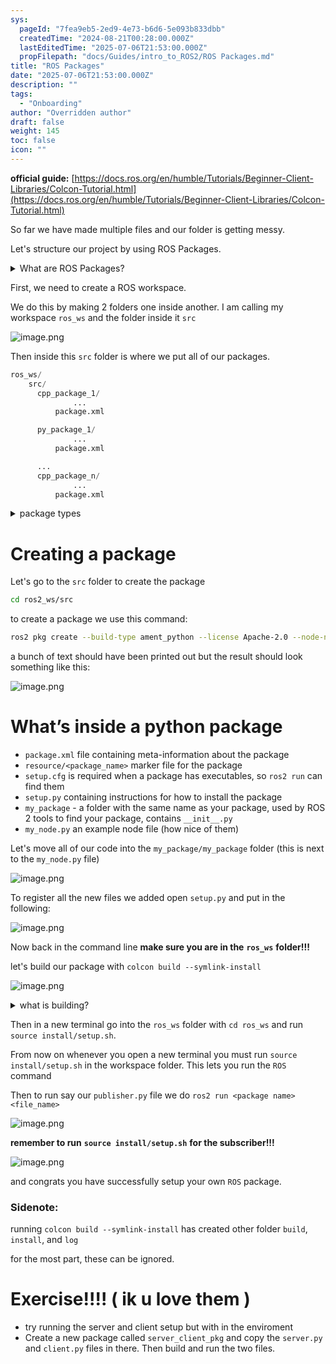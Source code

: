 ```yaml
---
sys:
  pageId: "7fea9eb5-2ed9-4e73-b6d6-5e093b833dbb"
  createdTime: "2024-08-21T00:28:00.000Z"
  lastEditedTime: "2025-07-06T21:53:00.000Z"
  propFilepath: "docs/Guides/intro_to_ROS2/ROS Packages.md"
title: "ROS Packages"
date: "2025-07-06T21:53:00.000Z"
description: ""
tags:
  - "Onboarding"
author: "Overridden author"
draft: false
weight: 145
toc: false
icon: ""
---
```


**official guide:** [https://docs.ros.org/en/humble/Tutorials/Beginner-Client-Libraries/Colcon-Tutorial.html](https://docs.ros.org/en/humble/Tutorials/Beginner-Client-Libraries/Colcon-Tutorial.html)

So far we have made multiple files and our folder is getting messy.

Let's structure our project by using ROS Packages.

<details>
      <summary>What are ROS Packages?</summary>
      ROS Packages are, as the name implies, packages of code that are highly sharable between ROS developers.
  </details>

First, we need to create a ROS workspace.

We do this by making 2 folders one inside another. I am calling my workspace `ros_ws` and the folder inside it `src`

![image.png](https://prod-files-secure.s3.us-west-2.amazonaws.com/d518164a-d88e-44d1-a4ee-3adb3bd8bce0/70706947-fd18-4537-a67b-e12946812d31/image.png?X-Amz-Algorithm=AWS4-HMAC-SHA256&X-Amz-Content-Sha256=UNSIGNED-PAYLOAD&X-Amz-Credential=ASIAZI2LB466UZQSDTX3%2F20250713%2Fus-west-2%2Fs3%2Faws4_request&X-Amz-Date=20250713T121523Z&X-Amz-Expires=3600&X-Amz-Security-Token=IQoJb3JpZ2luX2VjEPf%2F%2F%2F%2F%2F%2F%2F%2F%2F%2FwEaCXVzLXdlc3QtMiJHMEUCIANQkGZGfUyBXwxY9zVB61ZlNErquedwdZvJbl5hTmrbAiEA8ac4I3m9T7lTH5PwEtatf4tTDYR%2FuQpFjp6nRhmneCIq%2FwMIEBAAGgw2Mzc0MjMxODM4MDUiDLBVju3yV1QTCADP0CrcA0W9K%2BjIJA8hLsK9mBlRnnlk7xt%2Fu2IfV%2BIOASQruZJTSgvCyCg0BF8%2B9eQhfMAXlWhhVvm6gmmhpWjx3WFYyd8OMhDP5JO0P0%2B901xInMZmAnR4iU7UZf3xB6UpmEu7xebtb0IKWGu5KVKRKFme8q4CypePOY4Uwhx7YcSIowlyslnsQmDvJZB6eX3moDJulFwsEcjHMt8eL%2Bf2OZNq%2FP6pwQe5Nb1TDnmrWgfiBzJkppktw8Qv2fjbfHZD7XxQ1sA000WpQjX%2BMOn36x%2FIkdm3ToBnC7ZO1co%2BcSJ1RGN4A9HiwyqAWNtDmpEHJ4WPstP%2BWLdAfUSa%2BIMxKW81URqzSZYOcYYzhD80Y5Dkcpnp%2F6SuunsaVTGi9fDoCocv4DV4jIBdYUx6C%2Bj1F1dSZxVxZMkJ%2B3bhoKuyHnnVhAeHO18CFpls7Q5itik2NDXCyUIG0OyQb4dadVGmcqHyhwsRRtU9nDtZT%2Ff1ACNIk3KOhEDJmV6Gk1P63CIa7L1eP0gnDCgsFc923G69SBro1lfXofV%2B2wVhLrem7ARhiXOUDZr1ljr0tKyPbeGjBcJQqe1wGa%2BS2Hsxe28VXaXGseyoFoRoh4Ndfsmq2WX5X7nFwq%2BFTykn4NoXReOJMPejzcMGOqUBnb5Qg3O4PNxAhbcXp4IWwvqpzFJF8fZIx%2BvTU6VvnPPqguG9N0PHqTel9E3NN7cqsBlhECzJP4KmLy00zvUg7nPukRcbpoOLH%2F15CVmEo1NuKRLwfuxwmpqBKG%2BAHeSF5z3vBY%2B%2B4RZHmANvN%2BvKHyIaUhS8Yb5eQXDPQuAM7xd2c0TrbzurTHbddSo3llX9gsZWZNnsJnP%2Fn5M8IOYtuQ41r1vR&X-Amz-Signature=fc77ed0c1152ff1dd0b17191cdb107c88f125db12be48978096a3b928b7ff15d&X-Amz-SignedHeaders=host&x-amz-checksum-mode=ENABLED&x-id=GetObject)

Then inside this `src` folder is where we put all of our packages.

```python
ros_ws/
    src/
      cpp_package_1/
		      ...
          package.xml

      py_package_1/
		      ...
          package.xml

      ...
      cpp_package_n/
		      ...
          package.xml

```

<details>

<summary>package types</summary>

packages can be either `C++` or python.

the intern file structure is different for each but for this guide we will stick to creating python packages

</details>

# Creating a package

Let's go to the `src` folder to create the package

```bash
cd ros2_ws/src
```

to create a package we use this command:

```bash
ros2 pkg create --build-type ament_python --license Apache-2.0 --node-name my_node my_package
```

a bunch of text should have been printed out but the result should look something like this:

![image.png](https://prod-files-secure.s3.us-west-2.amazonaws.com/d518164a-d88e-44d1-a4ee-3adb3bd8bce0/e6cf1e3f-8512-4a3e-b131-079f800bf3e8/image.png?X-Amz-Algorithm=AWS4-HMAC-SHA256&X-Amz-Content-Sha256=UNSIGNED-PAYLOAD&X-Amz-Credential=ASIAZI2LB466UZQSDTX3%2F20250713%2Fus-west-2%2Fs3%2Faws4_request&X-Amz-Date=20250713T121523Z&X-Amz-Expires=3600&X-Amz-Security-Token=IQoJb3JpZ2luX2VjEPf%2F%2F%2F%2F%2F%2F%2F%2F%2F%2FwEaCXVzLXdlc3QtMiJHMEUCIANQkGZGfUyBXwxY9zVB61ZlNErquedwdZvJbl5hTmrbAiEA8ac4I3m9T7lTH5PwEtatf4tTDYR%2FuQpFjp6nRhmneCIq%2FwMIEBAAGgw2Mzc0MjMxODM4MDUiDLBVju3yV1QTCADP0CrcA0W9K%2BjIJA8hLsK9mBlRnnlk7xt%2Fu2IfV%2BIOASQruZJTSgvCyCg0BF8%2B9eQhfMAXlWhhVvm6gmmhpWjx3WFYyd8OMhDP5JO0P0%2B901xInMZmAnR4iU7UZf3xB6UpmEu7xebtb0IKWGu5KVKRKFme8q4CypePOY4Uwhx7YcSIowlyslnsQmDvJZB6eX3moDJulFwsEcjHMt8eL%2Bf2OZNq%2FP6pwQe5Nb1TDnmrWgfiBzJkppktw8Qv2fjbfHZD7XxQ1sA000WpQjX%2BMOn36x%2FIkdm3ToBnC7ZO1co%2BcSJ1RGN4A9HiwyqAWNtDmpEHJ4WPstP%2BWLdAfUSa%2BIMxKW81URqzSZYOcYYzhD80Y5Dkcpnp%2F6SuunsaVTGi9fDoCocv4DV4jIBdYUx6C%2Bj1F1dSZxVxZMkJ%2B3bhoKuyHnnVhAeHO18CFpls7Q5itik2NDXCyUIG0OyQb4dadVGmcqHyhwsRRtU9nDtZT%2Ff1ACNIk3KOhEDJmV6Gk1P63CIa7L1eP0gnDCgsFc923G69SBro1lfXofV%2B2wVhLrem7ARhiXOUDZr1ljr0tKyPbeGjBcJQqe1wGa%2BS2Hsxe28VXaXGseyoFoRoh4Ndfsmq2WX5X7nFwq%2BFTykn4NoXReOJMPejzcMGOqUBnb5Qg3O4PNxAhbcXp4IWwvqpzFJF8fZIx%2BvTU6VvnPPqguG9N0PHqTel9E3NN7cqsBlhECzJP4KmLy00zvUg7nPukRcbpoOLH%2F15CVmEo1NuKRLwfuxwmpqBKG%2BAHeSF5z3vBY%2B%2B4RZHmANvN%2BvKHyIaUhS8Yb5eQXDPQuAM7xd2c0TrbzurTHbddSo3llX9gsZWZNnsJnP%2Fn5M8IOYtuQ41r1vR&X-Amz-Signature=4c2ab273ae4adad2d0f004f644ff1efcc1c6085e87d3e1148e817c45684d75e4&X-Amz-SignedHeaders=host&x-amz-checksum-mode=ENABLED&x-id=GetObject)

# What’s inside a python package

- `package.xml` file containing meta-information about the package
- `resource/<package_name>` marker file for the package
- `setup.cfg` is required when a package has executables, so `ros2 run` can find them
- `setup.py` containing instructions for how to install the package
- `my_package` - a folder with the same name as your package, used by ROS 2 tools to find your package, contains `__init__.py`
- `my_node.py` an example node file (how nice of them)

Let's move all of our code into the `my_package/my_package` folder (this is next to the `my_node.py` file)

![image.png](https://prod-files-secure.s3.us-west-2.amazonaws.com/d518164a-d88e-44d1-a4ee-3adb3bd8bce0/9ce58f11-0da9-4d3e-b86d-506a9685d378/image.png?X-Amz-Algorithm=AWS4-HMAC-SHA256&X-Amz-Content-Sha256=UNSIGNED-PAYLOAD&X-Amz-Credential=ASIAZI2LB466UZQSDTX3%2F20250713%2Fus-west-2%2Fs3%2Faws4_request&X-Amz-Date=20250713T121524Z&X-Amz-Expires=3600&X-Amz-Security-Token=IQoJb3JpZ2luX2VjEPf%2F%2F%2F%2F%2F%2F%2F%2F%2F%2FwEaCXVzLXdlc3QtMiJHMEUCIANQkGZGfUyBXwxY9zVB61ZlNErquedwdZvJbl5hTmrbAiEA8ac4I3m9T7lTH5PwEtatf4tTDYR%2FuQpFjp6nRhmneCIq%2FwMIEBAAGgw2Mzc0MjMxODM4MDUiDLBVju3yV1QTCADP0CrcA0W9K%2BjIJA8hLsK9mBlRnnlk7xt%2Fu2IfV%2BIOASQruZJTSgvCyCg0BF8%2B9eQhfMAXlWhhVvm6gmmhpWjx3WFYyd8OMhDP5JO0P0%2B901xInMZmAnR4iU7UZf3xB6UpmEu7xebtb0IKWGu5KVKRKFme8q4CypePOY4Uwhx7YcSIowlyslnsQmDvJZB6eX3moDJulFwsEcjHMt8eL%2Bf2OZNq%2FP6pwQe5Nb1TDnmrWgfiBzJkppktw8Qv2fjbfHZD7XxQ1sA000WpQjX%2BMOn36x%2FIkdm3ToBnC7ZO1co%2BcSJ1RGN4A9HiwyqAWNtDmpEHJ4WPstP%2BWLdAfUSa%2BIMxKW81URqzSZYOcYYzhD80Y5Dkcpnp%2F6SuunsaVTGi9fDoCocv4DV4jIBdYUx6C%2Bj1F1dSZxVxZMkJ%2B3bhoKuyHnnVhAeHO18CFpls7Q5itik2NDXCyUIG0OyQb4dadVGmcqHyhwsRRtU9nDtZT%2Ff1ACNIk3KOhEDJmV6Gk1P63CIa7L1eP0gnDCgsFc923G69SBro1lfXofV%2B2wVhLrem7ARhiXOUDZr1ljr0tKyPbeGjBcJQqe1wGa%2BS2Hsxe28VXaXGseyoFoRoh4Ndfsmq2WX5X7nFwq%2BFTykn4NoXReOJMPejzcMGOqUBnb5Qg3O4PNxAhbcXp4IWwvqpzFJF8fZIx%2BvTU6VvnPPqguG9N0PHqTel9E3NN7cqsBlhECzJP4KmLy00zvUg7nPukRcbpoOLH%2F15CVmEo1NuKRLwfuxwmpqBKG%2BAHeSF5z3vBY%2B%2B4RZHmANvN%2BvKHyIaUhS8Yb5eQXDPQuAM7xd2c0TrbzurTHbddSo3llX9gsZWZNnsJnP%2Fn5M8IOYtuQ41r1vR&X-Amz-Signature=9d41c56e5b26e2f78f20752686192366e3bd06295f32ccd14107e19055914e6d&X-Amz-SignedHeaders=host&x-amz-checksum-mode=ENABLED&x-id=GetObject)

To register all the new files we added open `setup.py` and put in the following:

![image.png](https://prod-files-secure.s3.us-west-2.amazonaws.com/d518164a-d88e-44d1-a4ee-3adb3bd8bce0/1cd7c262-4cae-4496-9d75-c178537d24a2/image.png?X-Amz-Algorithm=AWS4-HMAC-SHA256&X-Amz-Content-Sha256=UNSIGNED-PAYLOAD&X-Amz-Credential=ASIAZI2LB466UZQSDTX3%2F20250713%2Fus-west-2%2Fs3%2Faws4_request&X-Amz-Date=20250713T121523Z&X-Amz-Expires=3600&X-Amz-Security-Token=IQoJb3JpZ2luX2VjEPf%2F%2F%2F%2F%2F%2F%2F%2F%2F%2FwEaCXVzLXdlc3QtMiJHMEUCIANQkGZGfUyBXwxY9zVB61ZlNErquedwdZvJbl5hTmrbAiEA8ac4I3m9T7lTH5PwEtatf4tTDYR%2FuQpFjp6nRhmneCIq%2FwMIEBAAGgw2Mzc0MjMxODM4MDUiDLBVju3yV1QTCADP0CrcA0W9K%2BjIJA8hLsK9mBlRnnlk7xt%2Fu2IfV%2BIOASQruZJTSgvCyCg0BF8%2B9eQhfMAXlWhhVvm6gmmhpWjx3WFYyd8OMhDP5JO0P0%2B901xInMZmAnR4iU7UZf3xB6UpmEu7xebtb0IKWGu5KVKRKFme8q4CypePOY4Uwhx7YcSIowlyslnsQmDvJZB6eX3moDJulFwsEcjHMt8eL%2Bf2OZNq%2FP6pwQe5Nb1TDnmrWgfiBzJkppktw8Qv2fjbfHZD7XxQ1sA000WpQjX%2BMOn36x%2FIkdm3ToBnC7ZO1co%2BcSJ1RGN4A9HiwyqAWNtDmpEHJ4WPstP%2BWLdAfUSa%2BIMxKW81URqzSZYOcYYzhD80Y5Dkcpnp%2F6SuunsaVTGi9fDoCocv4DV4jIBdYUx6C%2Bj1F1dSZxVxZMkJ%2B3bhoKuyHnnVhAeHO18CFpls7Q5itik2NDXCyUIG0OyQb4dadVGmcqHyhwsRRtU9nDtZT%2Ff1ACNIk3KOhEDJmV6Gk1P63CIa7L1eP0gnDCgsFc923G69SBro1lfXofV%2B2wVhLrem7ARhiXOUDZr1ljr0tKyPbeGjBcJQqe1wGa%2BS2Hsxe28VXaXGseyoFoRoh4Ndfsmq2WX5X7nFwq%2BFTykn4NoXReOJMPejzcMGOqUBnb5Qg3O4PNxAhbcXp4IWwvqpzFJF8fZIx%2BvTU6VvnPPqguG9N0PHqTel9E3NN7cqsBlhECzJP4KmLy00zvUg7nPukRcbpoOLH%2F15CVmEo1NuKRLwfuxwmpqBKG%2BAHeSF5z3vBY%2B%2B4RZHmANvN%2BvKHyIaUhS8Yb5eQXDPQuAM7xd2c0TrbzurTHbddSo3llX9gsZWZNnsJnP%2Fn5M8IOYtuQ41r1vR&X-Amz-Signature=29e8041605da2b794b5820403fcedc9bdd9e415e2671abc6231af29d15e3028e&X-Amz-SignedHeaders=host&x-amz-checksum-mode=ENABLED&x-id=GetObject)

Now back in the command line **make sure you are in the** **`ros_ws`** **folder!!!**

let's build our package with `colcon build --symlink-install`

![image.png](https://prod-files-secure.s3.us-west-2.amazonaws.com/d518164a-d88e-44d1-a4ee-3adb3bd8bce0/2f2a0d27-b173-48fd-b189-5f5c0ce65619/image.png?X-Amz-Algorithm=AWS4-HMAC-SHA256&X-Amz-Content-Sha256=UNSIGNED-PAYLOAD&X-Amz-Credential=ASIAZI2LB466UZQSDTX3%2F20250713%2Fus-west-2%2Fs3%2Faws4_request&X-Amz-Date=20250713T121524Z&X-Amz-Expires=3600&X-Amz-Security-Token=IQoJb3JpZ2luX2VjEPf%2F%2F%2F%2F%2F%2F%2F%2F%2F%2FwEaCXVzLXdlc3QtMiJHMEUCIANQkGZGfUyBXwxY9zVB61ZlNErquedwdZvJbl5hTmrbAiEA8ac4I3m9T7lTH5PwEtatf4tTDYR%2FuQpFjp6nRhmneCIq%2FwMIEBAAGgw2Mzc0MjMxODM4MDUiDLBVju3yV1QTCADP0CrcA0W9K%2BjIJA8hLsK9mBlRnnlk7xt%2Fu2IfV%2BIOASQruZJTSgvCyCg0BF8%2B9eQhfMAXlWhhVvm6gmmhpWjx3WFYyd8OMhDP5JO0P0%2B901xInMZmAnR4iU7UZf3xB6UpmEu7xebtb0IKWGu5KVKRKFme8q4CypePOY4Uwhx7YcSIowlyslnsQmDvJZB6eX3moDJulFwsEcjHMt8eL%2Bf2OZNq%2FP6pwQe5Nb1TDnmrWgfiBzJkppktw8Qv2fjbfHZD7XxQ1sA000WpQjX%2BMOn36x%2FIkdm3ToBnC7ZO1co%2BcSJ1RGN4A9HiwyqAWNtDmpEHJ4WPstP%2BWLdAfUSa%2BIMxKW81URqzSZYOcYYzhD80Y5Dkcpnp%2F6SuunsaVTGi9fDoCocv4DV4jIBdYUx6C%2Bj1F1dSZxVxZMkJ%2B3bhoKuyHnnVhAeHO18CFpls7Q5itik2NDXCyUIG0OyQb4dadVGmcqHyhwsRRtU9nDtZT%2Ff1ACNIk3KOhEDJmV6Gk1P63CIa7L1eP0gnDCgsFc923G69SBro1lfXofV%2B2wVhLrem7ARhiXOUDZr1ljr0tKyPbeGjBcJQqe1wGa%2BS2Hsxe28VXaXGseyoFoRoh4Ndfsmq2WX5X7nFwq%2BFTykn4NoXReOJMPejzcMGOqUBnb5Qg3O4PNxAhbcXp4IWwvqpzFJF8fZIx%2BvTU6VvnPPqguG9N0PHqTel9E3NN7cqsBlhECzJP4KmLy00zvUg7nPukRcbpoOLH%2F15CVmEo1NuKRLwfuxwmpqBKG%2BAHeSF5z3vBY%2B%2B4RZHmANvN%2BvKHyIaUhS8Yb5eQXDPQuAM7xd2c0TrbzurTHbddSo3llX9gsZWZNnsJnP%2Fn5M8IOYtuQ41r1vR&X-Amz-Signature=132043a1c68881f73ae12f2f2eec643d5d10664c19f1144d584fcf42eede5c9b&X-Amz-SignedHeaders=host&x-amz-checksum-mode=ENABLED&x-id=GetObject)

<details>

<summary>what is building?</summary>

if you are a CS major at Rose-Hulman you will learn the answer to this in CSSE132

but TLDR; is it combines all the code files into one program that can be run easily 

</details>

Then in a new terminal go into the `ros_ws` folder with `cd ros_ws` and run `source install/setup.sh`. 

From now on whenever you open a new terminal you must run `source install/setup.sh` in the workspace folder. This lets you run the `ROS` command

Then to run say our `publisher.py` file we do `ros2 run <package name> <file_name>`

![image.png](https://prod-files-secure.s3.us-west-2.amazonaws.com/d518164a-d88e-44d1-a4ee-3adb3bd8bce0/4f4b1219-3a44-4632-aa0a-ce3471699f59/image.png?X-Amz-Algorithm=AWS4-HMAC-SHA256&X-Amz-Content-Sha256=UNSIGNED-PAYLOAD&X-Amz-Credential=ASIAZI2LB466UZQSDTX3%2F20250713%2Fus-west-2%2Fs3%2Faws4_request&X-Amz-Date=20250713T121524Z&X-Amz-Expires=3600&X-Amz-Security-Token=IQoJb3JpZ2luX2VjEPf%2F%2F%2F%2F%2F%2F%2F%2F%2F%2FwEaCXVzLXdlc3QtMiJHMEUCIANQkGZGfUyBXwxY9zVB61ZlNErquedwdZvJbl5hTmrbAiEA8ac4I3m9T7lTH5PwEtatf4tTDYR%2FuQpFjp6nRhmneCIq%2FwMIEBAAGgw2Mzc0MjMxODM4MDUiDLBVju3yV1QTCADP0CrcA0W9K%2BjIJA8hLsK9mBlRnnlk7xt%2Fu2IfV%2BIOASQruZJTSgvCyCg0BF8%2B9eQhfMAXlWhhVvm6gmmhpWjx3WFYyd8OMhDP5JO0P0%2B901xInMZmAnR4iU7UZf3xB6UpmEu7xebtb0IKWGu5KVKRKFme8q4CypePOY4Uwhx7YcSIowlyslnsQmDvJZB6eX3moDJulFwsEcjHMt8eL%2Bf2OZNq%2FP6pwQe5Nb1TDnmrWgfiBzJkppktw8Qv2fjbfHZD7XxQ1sA000WpQjX%2BMOn36x%2FIkdm3ToBnC7ZO1co%2BcSJ1RGN4A9HiwyqAWNtDmpEHJ4WPstP%2BWLdAfUSa%2BIMxKW81URqzSZYOcYYzhD80Y5Dkcpnp%2F6SuunsaVTGi9fDoCocv4DV4jIBdYUx6C%2Bj1F1dSZxVxZMkJ%2B3bhoKuyHnnVhAeHO18CFpls7Q5itik2NDXCyUIG0OyQb4dadVGmcqHyhwsRRtU9nDtZT%2Ff1ACNIk3KOhEDJmV6Gk1P63CIa7L1eP0gnDCgsFc923G69SBro1lfXofV%2B2wVhLrem7ARhiXOUDZr1ljr0tKyPbeGjBcJQqe1wGa%2BS2Hsxe28VXaXGseyoFoRoh4Ndfsmq2WX5X7nFwq%2BFTykn4NoXReOJMPejzcMGOqUBnb5Qg3O4PNxAhbcXp4IWwvqpzFJF8fZIx%2BvTU6VvnPPqguG9N0PHqTel9E3NN7cqsBlhECzJP4KmLy00zvUg7nPukRcbpoOLH%2F15CVmEo1NuKRLwfuxwmpqBKG%2BAHeSF5z3vBY%2B%2B4RZHmANvN%2BvKHyIaUhS8Yb5eQXDPQuAM7xd2c0TrbzurTHbddSo3llX9gsZWZNnsJnP%2Fn5M8IOYtuQ41r1vR&X-Amz-Signature=8c1656d0e14b305edc35267002b7539f18b7b6d2771d6dab1dd768bb7a2f3c3d&X-Amz-SignedHeaders=host&x-amz-checksum-mode=ENABLED&x-id=GetObject)

**remember to run** **`source install/setup.sh`** **for the subscriber!!!**

![image.png](https://prod-files-secure.s3.us-west-2.amazonaws.com/d518164a-d88e-44d1-a4ee-3adb3bd8bce0/02121119-dad4-49ec-8356-c956108b4243/image.png?X-Amz-Algorithm=AWS4-HMAC-SHA256&X-Amz-Content-Sha256=UNSIGNED-PAYLOAD&X-Amz-Credential=ASIAZI2LB466UZQSDTX3%2F20250713%2Fus-west-2%2Fs3%2Faws4_request&X-Amz-Date=20250713T121524Z&X-Amz-Expires=3600&X-Amz-Security-Token=IQoJb3JpZ2luX2VjEPf%2F%2F%2F%2F%2F%2F%2F%2F%2F%2FwEaCXVzLXdlc3QtMiJHMEUCIANQkGZGfUyBXwxY9zVB61ZlNErquedwdZvJbl5hTmrbAiEA8ac4I3m9T7lTH5PwEtatf4tTDYR%2FuQpFjp6nRhmneCIq%2FwMIEBAAGgw2Mzc0MjMxODM4MDUiDLBVju3yV1QTCADP0CrcA0W9K%2BjIJA8hLsK9mBlRnnlk7xt%2Fu2IfV%2BIOASQruZJTSgvCyCg0BF8%2B9eQhfMAXlWhhVvm6gmmhpWjx3WFYyd8OMhDP5JO0P0%2B901xInMZmAnR4iU7UZf3xB6UpmEu7xebtb0IKWGu5KVKRKFme8q4CypePOY4Uwhx7YcSIowlyslnsQmDvJZB6eX3moDJulFwsEcjHMt8eL%2Bf2OZNq%2FP6pwQe5Nb1TDnmrWgfiBzJkppktw8Qv2fjbfHZD7XxQ1sA000WpQjX%2BMOn36x%2FIkdm3ToBnC7ZO1co%2BcSJ1RGN4A9HiwyqAWNtDmpEHJ4WPstP%2BWLdAfUSa%2BIMxKW81URqzSZYOcYYzhD80Y5Dkcpnp%2F6SuunsaVTGi9fDoCocv4DV4jIBdYUx6C%2Bj1F1dSZxVxZMkJ%2B3bhoKuyHnnVhAeHO18CFpls7Q5itik2NDXCyUIG0OyQb4dadVGmcqHyhwsRRtU9nDtZT%2Ff1ACNIk3KOhEDJmV6Gk1P63CIa7L1eP0gnDCgsFc923G69SBro1lfXofV%2B2wVhLrem7ARhiXOUDZr1ljr0tKyPbeGjBcJQqe1wGa%2BS2Hsxe28VXaXGseyoFoRoh4Ndfsmq2WX5X7nFwq%2BFTykn4NoXReOJMPejzcMGOqUBnb5Qg3O4PNxAhbcXp4IWwvqpzFJF8fZIx%2BvTU6VvnPPqguG9N0PHqTel9E3NN7cqsBlhECzJP4KmLy00zvUg7nPukRcbpoOLH%2F15CVmEo1NuKRLwfuxwmpqBKG%2BAHeSF5z3vBY%2B%2B4RZHmANvN%2BvKHyIaUhS8Yb5eQXDPQuAM7xd2c0TrbzurTHbddSo3llX9gsZWZNnsJnP%2Fn5M8IOYtuQ41r1vR&X-Amz-Signature=74c905f5fea1fabfdc2f4c2e2f3a639ee783557567c9c31ac85382099ab29f05&X-Amz-SignedHeaders=host&x-amz-checksum-mode=ENABLED&x-id=GetObject)

and congrats you have successfully setup your own `ROS` package.

### Sidenote:

running `colcon build --symlink-install` has created other folder `build`, `install`, and `log`

for the most part, these can be ignored.

# Exercise!!!! ( ik u love them )

- try running the server and client setup but with in the enviroment
- Create a new package called `server_client_pkg` and copy the `server.py` and `client.py` files in there. Then build and run the two files.
